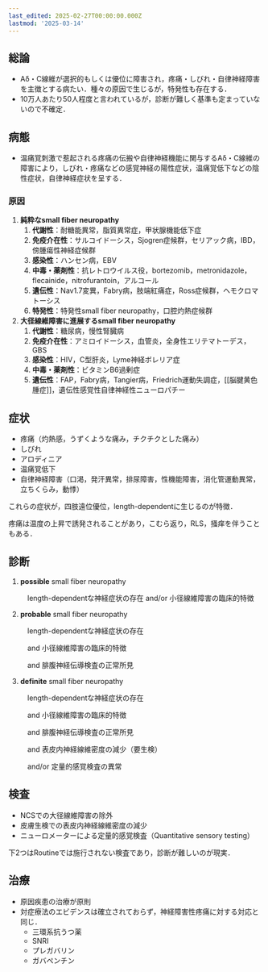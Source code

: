 ```yaml
---
last_edited: 2025-02-27T00:00:00.000Z
lastmod: '2025-03-14'
---
```





## 総論

- Aδ・C線維が選択的もしくは優位に障害され，疼痛・しびれ・自律神経障害を主徴とする病たい．種々の原因で生じるが，特発性も存在する．
- 10万人あたり50人程度と言われているが，診断が難しく基準も定まっていないので不確定．

## 病態

- 温痛覚刺激で惹起される疼痛の伝搬や自律神経機能に関与するAδ・C線維の障害により，しびれ・疼痛などの感覚神経の陽性症状，温痛覚低下などの陰性症状，自律神経症状を呈する．

### 原因

1. **純粋なsmall fiber neuropathy**
    1. **代謝性**：耐糖能異常，脂質異常症，甲状腺機能低下症
    2. **免疫介在性**：サルコイドーシス，Sjogren症候群，セリアック病，IBD，傍腫瘍性神経症候群
    3. **感染性**：ハンセン病，EBV
    4. **中毒・薬剤性**：抗レトロウイルス役，bortezomib，metronidazole，flecainide，nitrofurantoin，アルコール
    5. **遺伝性**：Nav1.7変異，Fabry病，肢端紅痛症，Ross症候群，ヘモクロマトーシス
    6. **特発性**：特発性small fiber neuropathy，口腔灼熱症候群
2. **大径線維障害に進展するsmall fiber neuropathy**
    1. **代謝性**：糖尿病，慢性腎臓病
    2. **免疫介在性**：アミロイドーシス，血管炎，全身性エリテマトーデス，GBS
    3. **感染性**：HIV，C型肝炎，Lyme神経ボレリア症
    4. **中毒・薬剤性**：ビタミンB6過剰症
    5. **遺伝性**：FAP，Fabry病，Tangier病，Friedrich運動失調症，[[脳腱黄色腫症]]，遺伝性感覚性自律神経性ニューロパチー

  

## 症状

- 疼痛（灼熱感，うずくような痛み，チクチクとした痛み）
- しびれ
- アロディニア
- 温痛覚低下
- 自律神経障害（口渇，発汗異常，排尿障害，性機能障害，消化管運動異常，立ちくらみ，動悸）

これらの症状が，四肢遠位優位，length-dependentに生じるのが特徴．

疼痛は温度の上昇で誘発されることがあり，こむら返り，RLS，掻痒を伴うこともある．

  

## 診断

1. **possible** small fiber neuropathy
    
    　length-dependentな神経症状の存在 and/or 小径線維障害の臨床的特徴
    
2. **probable** small fiber neuropathy
    
    　length-dependentな神経症状の存在
    
    　and 小径線維障害の臨床的特徴
    
    　and 腓腹神経伝導検査の正常所見
    
3. **definite** small fiber neuropathy
    
    　length-dependentな神経症状の存在
    
    　and 小径線維障害の臨床的特徴
    
    　and 腓腹神経伝導検査の正常所見
    
    　and 表皮内神経線維密度の減少（要生検）
    
    　and/or 定量的感覚検査の異常
    

  

## 検査

- NCSでの大径線維障害の除外
- 皮膚生検での表皮内神経線維密度の減少
- ニューロメーターによる定量的感覚検査（Quantitative sensory testing）

下2つはRoutineでは施行されない検査であり，診断が難しいのが現実．

  

## 治療

- 原因疾患の治療が原則
- 対症療法のエビデンスは確立されておらず，神経障害性疼痛に対する対応と同じ．
    - 三環系抗うつ薬
    - SNRI
    - プレガバリン
    - ガバペンチン
